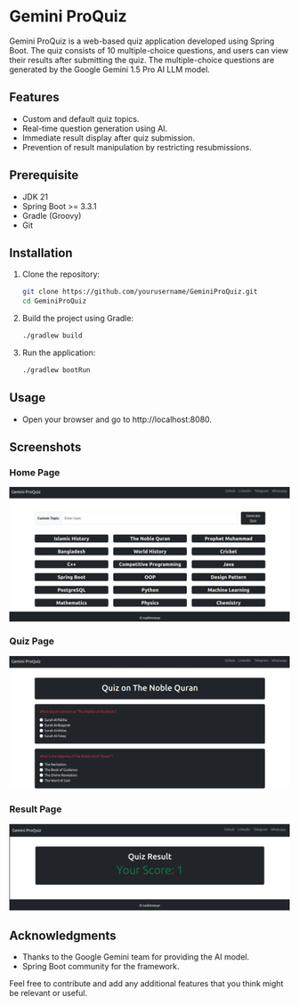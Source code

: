 # Gemini ProQuiz

Gemini ProQuiz is a web-based quiz application developed using Spring Boot. The quiz consists of 10 multiple-choice
questions, and users can view their results after submitting the quiz. The multiple-choice questions are generated by
the Google Gemini 1.5 Pro AI LLM model.

## Features

- Custom and default quiz topics.
- Real-time question generation using AI.
- Immediate result display after quiz submission.
- Prevention of result manipulation by restricting resubmissions.

## Prerequisite

- JDK 21
- Spring Boot >= 3.3.1
- Gradle (Groovy)
- Git

## Installation

1. Clone the repository:
   ```bash
   git clone https://github.com/yourusername/GeminiProQuiz.git
   cd GeminiProQuiz
   ```
2. Build the project using Gradle:
   ```bash
   ./gradlew build
   ```
3. Run the application:
   ```bash
   ./gradlew bootRun
   ```

## Usage

- Open your browser and go to http://localhost:8080.

## Screenshots

### Home Page

<img src="/src/main/resources/static/img/home.png" alt="home page">

### Quiz Page

<img src="/src/main/resources/static/img/quiz.png" alt="quiz page">

### Result Page

<img src="/src/main/resources/static/img/result.png" alt="result page">

## Acknowledgments

- Thanks to the Google Gemini team for providing the AI model.
- Spring Boot community for the framework.

Feel free to contribute and add any additional features that you think might be relevant or useful.